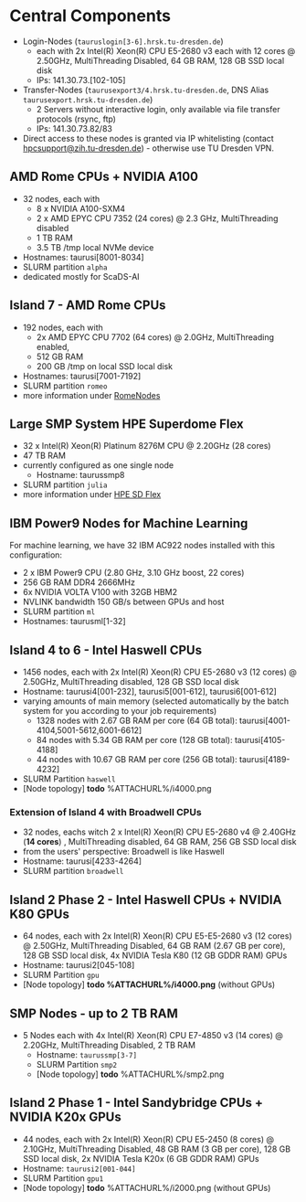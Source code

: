 # Central Components

-   Login-Nodes (`tauruslogin[3-6].hrsk.tu-dresden.de`)
    -   each with 2x Intel(R) Xeon(R) CPU E5-2680 v3 each with 12 cores
        @ 2.50GHz, MultiThreading Disabled, 64 GB RAM, 128 GB SSD local
        disk
    -   IPs: 141.30.73.\[102-105\]
-   Transfer-Nodes (`taurusexport3/4.hrsk.tu-dresden.de`, DNS Alias
    `taurusexport.hrsk.tu-dresden.de`)
    -   2 Servers without interactive login, only available via file
        transfer protocols (rsync, ftp)
    -   IPs: 141.30.73.82/83
-   Direct access to these nodes is granted via IP whitelisting (contact
    <hpcsupport@zih.tu-dresden.de>) - otherwise use TU Dresden VPN.

## AMD Rome CPUs + NVIDIA A100

- 32 nodes, each with
  -   8 x NVIDIA A100-SXM4
  -   2 x AMD EPYC CPU 7352 (24 cores) @ 2.3 GHz, MultiThreading
      disabled
  -   1 TB RAM
  -   3.5 TB /tmp local NVMe device
- Hostnames: taurusi\[8001-8034\]
- SLURM partition `alpha`
- dedicated mostly for ScaDS-AI

## Island 7 - AMD Rome CPUs

-   192 nodes, each with
    -   2x AMD EPYC CPU 7702 (64 cores) @ 2.0GHz, MultiThreading
        enabled,
    -   512 GB RAM
    -   200 GB /tmp on local SSD local disk
-   Hostnames: taurusi\[7001-7192\]
-   SLURM partition `romeo`
-   more information under [RomeNodes](RomeNodes.md)

## Large SMP System HPE Superdome Flex

-   32 x Intel(R) Xeon(R) Platinum 8276M CPU @ 2.20GHz (28 cores)
-   47 TB RAM
-   currently configured as one single node
    -   Hostname: taurussmp8
-   SLURM partition `julia`
-   more information under [HPE SD Flex](SDFlex.md)

## IBM Power9 Nodes for Machine Learning

For machine learning, we have 32 IBM AC922 nodes installed with this
configuration:

-   2 x IBM Power9 CPU (2.80 GHz, 3.10 GHz boost, 22 cores)
-   256 GB RAM DDR4 2666MHz
-   6x NVIDIA VOLTA V100 with 32GB HBM2
-   NVLINK bandwidth 150 GB/s between GPUs and host
-   SLURM partition `ml`
-   Hostnames: taurusml\[1-32\]

## Island 4 to 6 - Intel Haswell CPUs

-   1456 nodes, each with 2x Intel(R) Xeon(R) CPU E5-2680 v3 (12 cores)
    @ 2.50GHz, MultiThreading disabled, 128 GB SSD local disk
-   Hostname: taurusi4\[001-232\], taurusi5\[001-612\],
    taurusi6\[001-612\]
-   varying amounts of main memory (selected automatically by the batch
    system for you according to your job requirements)
    -   1328 nodes with 2.67 GB RAM per core (64 GB total):
        taurusi\[4001-4104,5001-5612,6001-6612\]
    -   84 nodes with 5.34 GB RAM per core (128 GB total):
        taurusi\[4105-4188\]
    -   44 nodes with 10.67 GB RAM per core (256 GB total):
        taurusi\[4189-4232\]
-   SLURM Partition `haswell`
-   [Node topology] **todo** %ATTACHURL%/i4000.png

### Extension of Island 4 with Broadwell CPUs

-   32 nodes, eachs witch 2 x Intel(R) Xeon(R) CPU E5-2680 v4 @ 2.40GHz
    (**14 cores**) , MultiThreading disabled, 64 GB RAM, 256 GB SSD
    local disk
-   from the users' perspective: Broadwell is like Haswell
-   Hostname: taurusi\[4233-4264\]
-   SLURM partition `broadwell`

## Island 2 Phase 2 - Intel Haswell CPUs + NVIDIA K80 GPUs

-   64 nodes, each with 2x Intel(R) Xeon(R) CPU E5-E5-2680 v3 (12 cores)
    @ 2.50GHz, MultiThreading Disabled, 64 GB RAM (2.67 GB per core),
    128 GB SSD local disk, 4x NVIDIA Tesla K80 (12 GB GDDR RAM) GPUs
-   Hostname: taurusi2\[045-108\]
-   SLURM Partition `gpu`
-   [Node topology] **todo %ATTACHURL%/i4000.png** (without GPUs)

## SMP Nodes - up to 2 TB RAM

-   5 Nodes each with 4x Intel(R) Xeon(R) CPU E7-4850 v3 (14 cores) @
    2.20GHz, MultiThreading Disabled, 2 TB RAM
    -   Hostname: `taurussmp[3-7]`
    -   SLURM Partition `smp2`
    -   [Node topology] **todo** %ATTACHURL%/smp2.png

## Island 2 Phase 1 - Intel Sandybridge CPUs + NVIDIA K20x GPUs

-   44 nodes, each with 2x Intel(R) Xeon(R) CPU E5-2450 (8 cores) @
    2.10GHz, MultiThreading Disabled, 48 GB RAM (3 GB per core), 128 GB
    SSD local disk, 2x NVIDIA Tesla K20x (6 GB GDDR RAM) GPUs
-   Hostname: `taurusi2[001-044]`
-   SLURM Partition `gpu1`
-   [Node topology] **todo** %ATTACHURL%/i2000.png (without GPUs)
